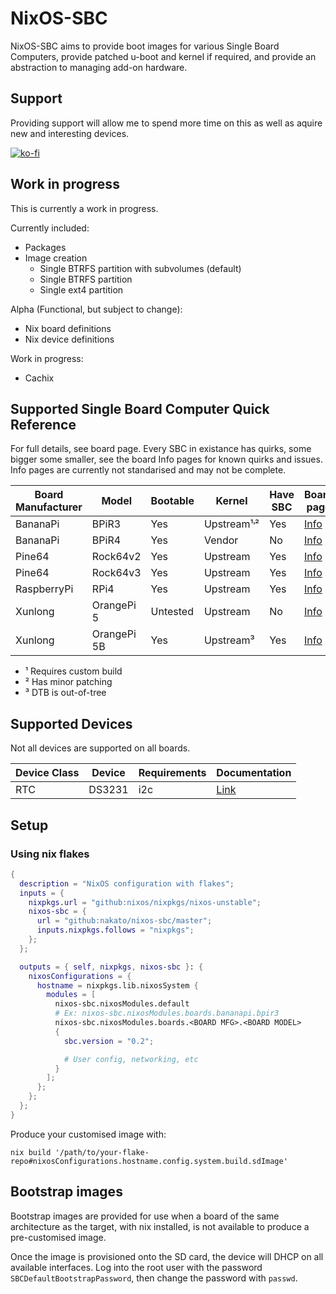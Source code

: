 # NixOS-SBC

NixOS-SBC aims to provide boot images for various Single Board Computers,
provide patched u-boot and kernel if required, and provide an abstraction
to managing add-on hardware.


## Support

Providing support will allow me to spend more time on this as well as aquire
new and interesting devices.

[![ko-fi](https://ko-fi.com/img/githubbutton_sm.svg)](https://ko-fi.com/nakatoio)


## Work in progress

This is currently a work in progress.

Currently included:
 * Packages
 * Image creation
   * Single BTRFS partition with subvolumes (default)
   * Single BTRFS partition
   * Single ext4 partition

Alpha (Functional, but subject to change):
 * Nix board definitions
 * Nix device definitions

Work in progress:
 * Cachix


## Supported Single Board Computer Quick Reference

For full details, see board page.  Every SBC in existance has quirks, some bigger some smaller, see the board Info pages for known quirks and issues.
Info pages are currently not standarised and may not be complete.

| Board Manufacturer | Model           | Bootable | Kernel      | Have SBC | Board page |
| ------------------ | --------------- | -------- | ----------- | -------- | ---------- |
| BananaPi           | BPiR3           | Yes      | Upstream¹˒² | Yes      | [Info](/modules/boards/bananapi/bpir3/info.md) |
| BananaPi           | BPiR4           | Yes      | Vendor      | No       | [Info](/modules/boards/bananapi/bpir4/info.md) |
| Pine64             | Rock64v2        | Yes      | Upstream    | Yes      | [Info](/modules/boards/pine64/rock64/info.md) |
| Pine64             | Rock64v3        | Yes      | Upstream    | Yes      | [Info](/modules/boards/pine64/rock64/info.md) |
| RaspberryPi        | RPi4            | Yes      | Upstream    | Yes      | [Info](/modules/boards/raspberrypi/rpi4/info.md) |
| Xunlong            | OrangePi 5      | Untested | Upstream    | No       | [Info](/modules/boards/xunlong/opi5/info.md) |
| Xunlong            | OrangePi 5B     | Yes      | Upstream³   | Yes      | [Info](/modules/boards/xunlong/opi5/info.md) |

* ¹ Requires custom build
* ² Has minor patching
* ³ DTB is out-of-tree

## Supported Devices

Not all devices are supported on all boards.

| Device Class | Device | Requirements | Documentation |
| ------------ | ------ | ------------ | ------------- |
| RTC          | DS3231 | i2c          | [Link](./lib/devices/rtc/ds3231/README.md) |


## Setup

### Using nix flakes

```nix
{
  description = "NixOS configuration with flakes";
  inputs = {
    nixpkgs.url = "github:nixos/nixpkgs/nixos-unstable";
    nixos-sbc = {
      url = "github:nakato/nixos-sbc/master";
      inputs.nixpkgs.follows = "nixpkgs";
    };
  };

  outputs = { self, nixpkgs, nixos-sbc }: {
    nixosConfigurations = {
      hostname = nixpkgs.lib.nixosSystem {
        modules = [
          nixos-sbc.nixosModules.default
          # Ex: nixos-sbc.nixosModules.boards.bananapi.bpir3
          nixos-sbc.nixosModules.boards.<BOARD MFG>.<BOARD MODEL>
          {
            sbc.version = "0.2";

            # User config, networking, etc
          }
        ];
      };
    };
  };
}
```

Produce your customised image with:
```
nix build '/path/to/your-flake-repo#nixosConfigurations.hostname.config.system.build.sdImage'
```

## Bootstrap images

Bootstrap images are provided for use when a board of the same architecture
as the target, with nix installed, is not available to produce a pre-customised
image.

Once the image is provisioned onto the SD card, the device will DHCP on all
available interfaces.  Log into the root user with the password
`SBCDefaultBootstrapPassword`, then change the password with `passwd`.
